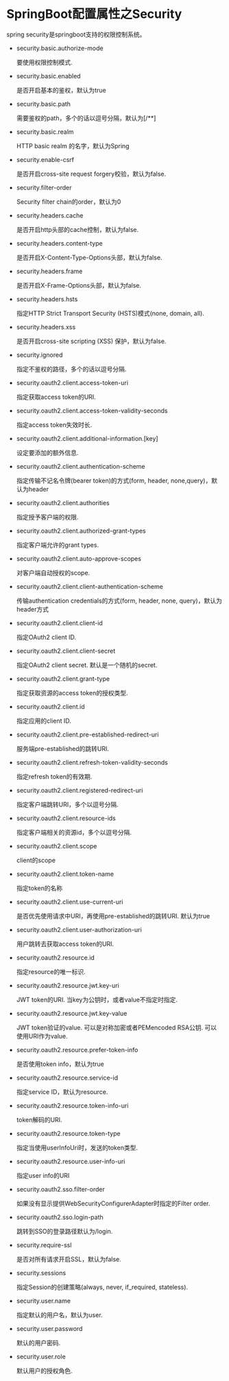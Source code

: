 # SpringBoot配置属性之Security  
  
spring security是springboot支持的权限控制系统。  
  
- security.basic.authorize-mode  
  要使用权限控制模式.  
- security.basic.enabled  
  是否开启基本的鉴权，默认为true  
- security.basic.path  
  需要鉴权的path，多个的话以逗号分隔，默认为[/**]  
- security.basic.realm  
  HTTP basic realm 的名字，默认为Spring  
- security.enable-csrf  
  是否开启cross-site request forgery校验，默认为false.  
- security.filter-order  
  Security filter chain的order，默认为0  
- security.headers.cache  
  是否开启http头部的cache控制，默认为false.  
- security.headers.content-type  
  是否开启X-Content-Type-Options头部，默认为false.  
- security.headers.frame  
  是否开启X-Frame-Options头部，默认为false.  
- security.headers.hsts  
  指定HTTP Strict Transport Security (HSTS)模式(none, domain, all).  
- security.headers.xss  
  是否开启cross-site scripting (XSS) 保护，默认为false.  
- security.ignored  
  指定不鉴权的路径，多个的话以逗号分隔.  
- security.oauth2.client.access-token-uri  
  指定获取access token的URI.  
- security.oauth2.client.access-token-validity-seconds  
  指定access token失效时长.  
- security.oauth2.client.additional-information.[key]  
  设定要添加的额外信息.  
- security.oauth2.client.authentication-scheme  
  指定传输不记名令牌(bearer token)的方式(form, header, none,query)，默认为header  
- security.oauth2.client.authorities  
  指定授予客户端的权限.  
- security.oauth2.client.authorized-grant-types  
  指定客户端允许的grant types.  
- security.oauth2.client.auto-approve-scopes  
  对客户端自动授权的scope.  
- security.oauth2.client.client-authentication-scheme  
  传输authentication credentials的方式(form, header, none, query)，默认为header方式  
- security.oauth2.client.client-id  
  指定OAuth2 client ID.  
- security.oauth2.client.client-secret  
  指定OAuth2 client secret. 默认是一个随机的secret.  
- security.oauth2.client.grant-type  
  指定获取资源的access token的授权类型.  
- security.oauth2.client.id  
  指定应用的client ID.  
- security.oauth2.client.pre-established-redirect-uri  
  服务端pre-established的跳转URI.  
- security.oauth2.client.refresh-token-validity-seconds  
  指定refresh token的有效期.  
- security.oauth2.client.registered-redirect-uri  
  指定客户端跳转URI，多个以逗号分隔.  
- security.oauth2.client.resource-ids  
  指定客户端相关的资源id，多个以逗号分隔.  
- security.oauth2.client.scope  
  client的scope  
- security.oauth2.client.token-name  
  指定token的名称  
- security.oauth2.client.use-current-uri  
  是否优先使用请求中URI，再使用pre-established的跳转URI. 默认为true  
- security.oauth2.client.user-authorization-uri  
  用户跳转去获取access token的URI.  
- security.oauth2.resource.id  
  指定resource的唯一标识.  
- security.oauth2.resource.jwt.key-uri  
  JWT token的URI. 当key为公钥时，或者value不指定时指定.  
- security.oauth2.resource.jwt.key-value  
  JWT token验证的value. 可以是对称加密或者PEMencoded RSA公钥. 可以使用URI作为value.  
- security.oauth2.resource.prefer-token-info  
  是否使用token info，默认为true  
- security.oauth2.resource.service-id  
  指定service ID，默认为resource.  
- security.oauth2.resource.token-info-uri  
  token解码的URI.  
- security.oauth2.resource.token-type  
  指定当使用userInfoUri时，发送的token类型.  
- security.oauth2.resource.user-info-uri  
  指定user info的URI  
- security.oauth2.sso.filter-order  
  如果没有显示提供WebSecurityConfigurerAdapter时指定的Filter order.  
- security.oauth2.sso.login-path  
  跳转到SSO的登录路径默认为/login.  
- security.require-ssl  
  是否对所有请求开启SSL，默认为false.  
- security.sessions  
  指定Session的创建策略(always, never, if_required, stateless).  
- security.user.name  
  指定默认的用户名，默认为user.  
- security.user.password  
  默认的用户密码.  
- security.user.role  
  默认用户的授权角色.